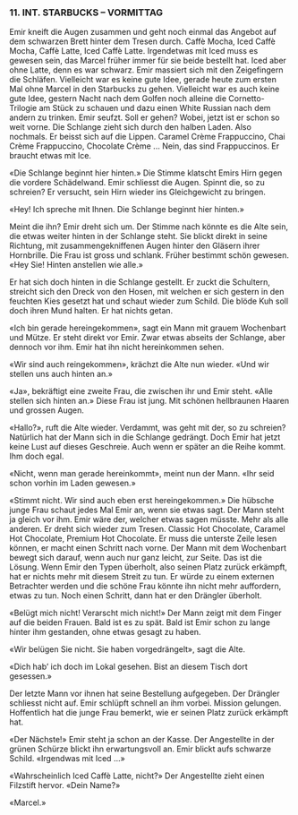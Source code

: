 ### 11. INT. STARBUCKS – VORMITTAG

Emir kneift die Augen zusammen und geht noch einmal das Angebot auf dem schwarzen Brett hinter dem Tresen durch. Caffè Mocha, Iced Caffè Mocha, Caffè Latte, Iced Caffè Latte. Irgendetwas mit Iced muss es gewesen sein, das Marcel früher immer für sie beide bestellt hat. Iced aber ohne Latte, denn es war schwarz. Emir massiert sich mit den Zeigefingern die Schläfen. Vielleicht war es keine gute Idee, gerade heute zum ersten Mal ohne Marcel in den Starbucks zu gehen. Vielleicht war es auch keine gute Idee, gestern Nacht nach dem Golfen noch alleine die Cornetto-Trilogie am Stück zu schauen und dazu einen White Russian nach dem andern zu trinken. Emir seufzt. Soll er gehen? Wobei, jetzt ist er schon so weit vorne. Die Schlange zieht sich durch den halben Laden. Also nochmals. Er beisst sich auf die Lippen. Caramel Crème Frappuccino, Chai Crème Frappuccino, Chocolate Crème ... Nein, das sind Frappuccinos. Er braucht etwas mit lce.

«Die Schlange beginnt hier hinten.» Die Stimme klatscht Emirs Hirn gegen die vordere Schädelwand. Emir schliesst die Augen. Spinnt die, so zu schreien? Er versucht, sein Hirn wieder ins Gleichgewicht zu bringen.

«Hey! Ich spreche mit Ihnen. Die Schlange beginnt hier hinten.»

Meint die ihn? Emir dreht sich um. Der Stimme nach könnte es die Alte sein, die etwas weiter hinten in der Schlange steht. Sie blickt direkt in seine Richtung, mit zusammengekniffenen Augen hinter den Gläsern ihrer Hornbrille. Die Frau ist gross und schlank. Früher bestimmt schön gewesen. «Hey Sie! Hinten anstellen wie alle.»

Er hat sich doch hinten in die Schlange gestellt. Er zuckt die Schultern, streicht sich den Dreck von den Hosen, mit welchen er sich gestern in den feuchten Kies gesetzt hat und schaut wieder zum Schild. Die blöde Kuh soll doch ihren Mund halten. Er hat nichts getan.

«Ich bin gerade hereingekommen», sagt ein Mann mit grauem Wochenbart und Mütze. Er steht direkt vor Emir. Zwar etwas abseits der Schlange, aber dennoch vor ihm. Emir hat ihn nicht hereinkommen sehen.

«Wir sind auch reingekommen», krächzt die Alte nun wieder. «Und wir stellen uns auch hinten an.»

«Ja», bekräftigt eine zweite Frau, die zwischen ihr und Emir steht. «Alle stellen sich hinten an.» Diese Frau ist jung. Mit schönen hellbraunen Haaren und grossen Augen.

«Hallo?», ruft die Alte wieder. Verdammt, was geht mit der, so zu schreien? Natürlich hat der Mann sich in die Schlange gedrängt. Doch Emir hat jetzt keine Lust auf dieses Geschreie. Auch wenn er später an die Reihe kommt. Ihm doch egal.

«Nicht, wenn man gerade hereinkommt», meint nun der Mann. «Ihr seid schon vorhin im Laden gewesen.»

«Stimmt nicht. Wir sind auch eben erst hereingekommen.» Die hübsche junge Frau schaut jedes Mal Emir an, wenn sie etwas sagt. Der Mann steht ja gleich vor ihm. Emir wäre der, welcher etwas sagen müsste. Mehr als alle anderen. Er dreht sich wieder zum Tresen. Classic Hot Chocolate, Caramel Hot Chocolate, Premium Hot Chocolate. Er muss die unterste Zeile lesen können, er macht einen Schritt nach vorne. Der Mann mit dem Wochenbart bewegt sich darauf, wenn auch nur ganz leicht, zur Seite. Das ist die Lösung. Wenn Emir den Typen überholt, also seinen Platz zurück erkämpft, hat er nichts mehr mit diesem Streit zu tun. Er würde zu einem externen Betrachter werden und die schöne Frau könnte ihn nicht mehr auffordern, etwas zu tun. Noch einen Schritt, dann hat er den Drängler überholt.

«Belügt mich nicht! Verarscht mich nicht!» Der Mann zeigt mit dem Finger auf die beiden Frauen. Bald ist es zu spät. Bald ist Emir schon zu lange hinter ihm gestanden, ohne etwas gesagt zu haben.

«Wir belügen Sie nicht. Sie haben vorgedrängelt», sagt die Alte.

«Dich hab’ ich doch im Lokal gesehen. Bist an diesem Tisch dort gesessen.»

Der letzte Mann vor ihnen hat seine Bestellung aufgegeben. Der Drängler schliesst nicht auf. Emir schlüpft schnell an ihm vorbei. Mission gelungen. Hoffentlich hat die junge Frau bemerkt, wie er seinen Platz zurück erkämpft hat.

«Der Nächste!» Emir steht ja schon an der Kasse. Der Angestellte in der grünen Schürze blickt ihn erwartungsvoll an. Emir blickt aufs schwarze Schild. «Irgendwas mit Iced ...»

«Wahrscheinlich Iced Caffè Latte, nicht?» Der Angestellte zieht einen Filzstift hervor. «Dein Name?»

«Marcel.»
